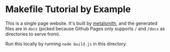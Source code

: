 Makefile Tutorial by Example
========

This is a single page website. It's built by [metalsmith](https://metalsmith.io/), and the generated files are in `docs` (picked because Github Pages only supports `/` and `/docs` as directories to serve from).

Run this locally by running `node build.js` in this directory.
